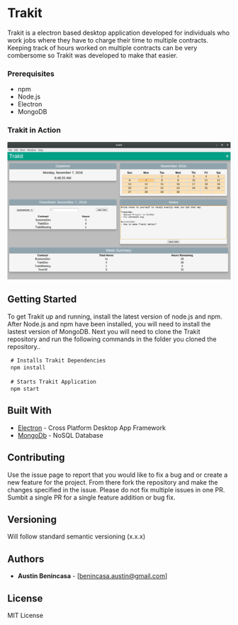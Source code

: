 # Trakit

Trakit is a electron based desktop application developed for individuals who work jobs
where they have to charge their time to multiple contracts. Keeping track of hours worked
on multiple contracts can be very combersome so Trakit was developed to make that easier. 

### Prerequisites

 * npm
 * Node.js
 * Electron
 * MongoDB
 
### Trakit in Action
![Image of Trakit](https://github.com/austinbenincasa/Trakit/blob/master/trakit.png)

## Getting Started
To get Trakit up and running, install the latest version of node.js and npm. After Node.js and npm have been 
installed, you will need to install the lastest version of MongoDB. Next you will need to clone the Trakit 
repository and run the following commands in the folder you cloned the repository..

```
 # Installs Trakit Dependencies
 npm install 
 
 # Starts Trakit Application
 npm start
```
 

## Built With

* [Electron](http://electron.atom.io/) - Cross Platform Desktop App Framework
* [MongoDb](https://www.mongodb.com/) - NoSQL Database


## Contributing
Use the issue page to report that you would like to fix a bug and or
create a new feature for the project. From there fork the repository and
make the changes specified in the issue. Please do not fix multiple
issues in one PR. Sumbit a single PR for a single feature addition or
bug fix.


## Versioning
Will follow standard semantic versioning (x.x.x) 


## Authors

* **Austin Benincasa** - [benincasa.austin@gmail.com]

## License
MIT License
